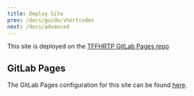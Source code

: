 ```yaml
---
title: Deploy Site
prev: /docs/guide/shortcodes
next: /docs/advanced
---
```


This site is deployed on the [TFFHRTP GitLab Pages repo](https://gitlab.com/tffhrtp/tffhrtp-website/tffhrtp-docs)

<!--more-->


## GitLab Pages

The GitLab Pages configuration for this site can be found [here](https://gitlab.com/tffhrtp/tffhrtp-website/tffhrtp-docs/-/blob/master/.gitlab-ci.yml).
